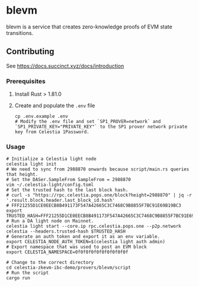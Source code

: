 # blevm

blevm is a service that creates zero-knowledge proofs of EVM state transitions.

## Contributing

See <https://docs.succinct.xyz/docs/introduction>

### Prerequisites

1. Install Rust > 1.81.0
1. Create and populate the `.env` file

    ```shell
    cp .env.example .env
    # Modify the .env file and set `SP1_PROVER=network` and `SP1_PRIVATE_KEY="PRIVATE_KEY"` to the SP1 prover network private key from Celestia 1Password.
    ```

### Usage

```shell
# Initialize a Celestia light node
celestia light init
# We need to sync from 2988870 onwards because script/main.rs queries that height.
# Set the DASer.SampleFrom SampleFrom = 2988870
vim ~/.celestia-light/config.toml
# Set the trusted hash to the last block hash.
# curl -s "https://rpc.celestia.pops.one/block?height=2988870" | jq -r '.result.block.header.last_block_id.hash'
# FFF21255D1CE0EECB8B491173F547A42665C3C7468C9B8855F7BC91E69B19BC3
export TRUSTED_HASH=FFF21255D1CE0EECB8B491173F547A42665C3C7468C9B8855F7BC91E69B19BC3
# Run a DA light node on Mainnet.
celestia light start --core.ip rpc.celestia.pops.one --p2p.network celestia --headers.trusted-hash $TRUSTED_HASH
# Generate an auth token and export it as an env variable.
export CELESTIA_NODE_AUTH_TOKEN=$(celestia light auth admin)
# Export namespace that was used to post an EVM block
export CELESTIA_NAMESPACE=0f0f0f0f0f0f0f0f0f0f

# Change to the correct directory
cd celestia-zkevm-ibc-demo/provers/blevm/script
# Run the script
cargo run
```
